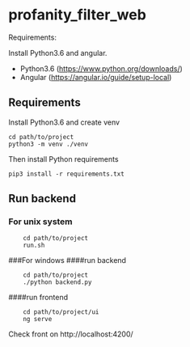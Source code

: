 # profanity_filter_web

Requirements: 

Install Python3.6 and angular. 

 - Python3.6 (https://www.python.org/downloads/) 
 - Angular (https://angular.io/guide/setup-local)

## Requirements
Install Python3.6 and create venv
    
    cd path/to/project
    python3 -m venv ./venv
     
Then install Python requirements 

    pip3 install -r requirements.txt

## Run backend
### For unix system 
        
        cd path/to/project
        run.sh 

###For windows 
####run backend
    
        cd path/to/project
        ./python backend.py

####run frontend
        
        cd path/to/project/ui
        ng serve
    
Check front on http://localhost:4200/
 